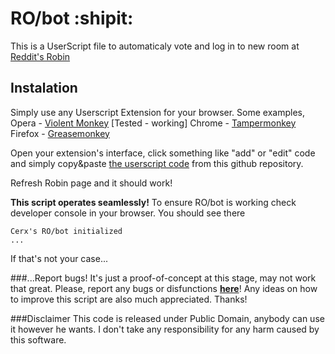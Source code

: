 # RO/bot :shipit:
This is a UserScript file to automaticaly vote and log in to new room at [Reddit's Robin](https://www.reddit.com/robin/)

## Instalation
Simply use any Userscript Extension for your browser.
Some examples, 
Opera - [Violent Monkey](https://addons.opera.com/cs/extensions/details/violent-monkey/) [Tested - working]
Chrome - [Tampermonkey](https://chrome.google.com/webstore/detail/tampermonkey/dhdgffkkebhmkfjojejmpbldmpobfkfo)
Firefox - [Greasemonkey](https://addons.mozilla.org/cs/firefox/addon/greasemonkey/)

Open your extension's interface, click something like "add" or "edit" code and simply copy&paste [the userscript code](https://raw.githubusercontent.com/Cerx-pw/ro-bot/master/RObot.js) from this github repository.

Refresh Robin page and it should work!

**This script operates seamlessly!**
To ensure RO/bot is working check developer console in your browser.
You should see there
```
Cerx's RO/bot initialized
...
```
If that's not your case...

###...Report bugs!
It's just a proof-of-concept at this stage, may not work that great.
Please, report any bugs or disfunctions **[here](https://github.com/Cerx-pw/ro-bot/issues)**!
Any ideas on how to improve this script are also much appreciated.
Thanks!

###Disclaimer
This code is released under Public Domain, anybody can use it however he wants. I don't take any responsibility for any harm caused by this software.
